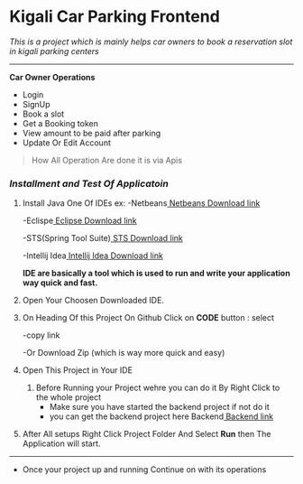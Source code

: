 # Kigali Car Parking Frontend 
_This is a project which is mainly helps car owners to book a reservation slot in kigali parking centers_
___
__Car Owner Operations__


* Login
* SignUp
* Book a slot
* Get a Booking token
* View amount to be paid after parking
* Update Or Edit Account

> How All Operation Are done it is via Apis
    
### _Installment and Test Of Applicatoin_

 1. Install Java One Of IDEs ex: -Netbeans[ Netbeans Download link](https://netbeans.apache.org/download/index.html)
                       
    -Eclispe[ Eclipse Download link](https://www.eclipse.org/downloads/)

    -STS(Spring Tool Suite)[ STS Download link](https://spring.io/tools)

    -Intellij Idea[ Intellij Idea Download link](https://www.jetbrains.com/idea/download)

    **IDE are basically a tool which is used to run and write your application way quick and fast.**

1. Open Your Choosen Downloaded IDE.
1. On Heading Of this Project On Github Click on **CODE** button : select 
    
    -copy link 
    
    -Or Download Zip (which is way more quick and easy)

1. Open This Project in Your IDE 
    
    1. Before Running your Project wehre you can do it By Right Click to the whole project 
        * Make sure you have started the backend project if not do it 
        * you can get the backend project here Backend[ Backend link](https://github.com/Placideh/JSF-Kigali-cabs-apis)
    

1. After All setups Right Click Project Folder And Select **Run** then The Application will start.


___
 
 * Once your project up and running Continue on with its operations  
    


    

